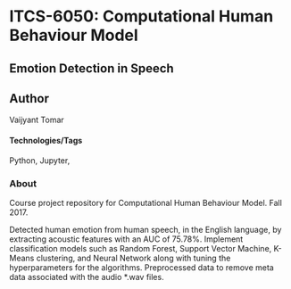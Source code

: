 # ITCS-6050: Computational Human Behaviour Model

## Emotion Detection in Speech

## Author
Vaijyant Tomar

#### Technologies/Tags
Python, Jupyter, 

### About
Course project repository for Computational Human Behaviour Model. Fall 2017.

Detected human emotion from human speech, in the English language, by extracting acoustic features with an AUC of 75.78%. Implement classification models such as Random Forest, Support Vector Machine, K-Means clustering, and Neural Network along with tuning the hyperparameters for the algorithms. Preprocessed data to remove meta data associated with the audio *.wav files.

